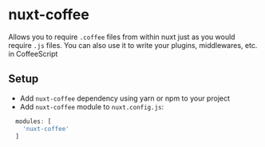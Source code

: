# nuxt-coffee

Allows you to require `.coffee` files from within nuxt just as you would require `.js` files. You can also use it to write your plugins, middlewares, etc. in CoffeeScript

## Setup
- Add `nuxt-coffee` dependency using yarn or npm to your project
- Add `nuxt-coffee` module to `nuxt.config.js`:

```js
  modules: [
    'nuxt-coffee'
  ]
````
